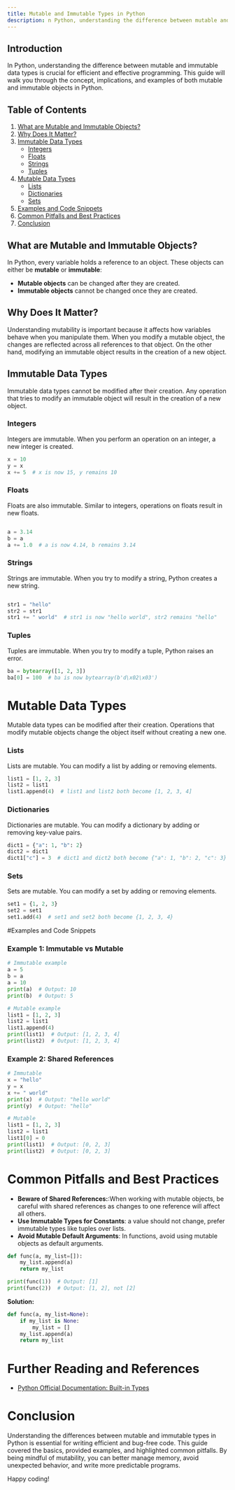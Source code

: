 ```yaml
---
title: Mutable and Immutable Types in Python
description: n Python, understanding the difference between mutable and immutable data types is crucial for efficient and effective programming. This guide will walk you through the concept, implications, and examples of both mutable and immutable objects in Python.n
---
```




## Introduction

In Python, understanding the difference between mutable and immutable data types is crucial for efficient and effective programming. This guide will walk you through the concept, implications, and examples of both mutable and immutable objects in Python.

## Table of Contents

1. [What are Mutable and Immutable Objects?](#what-are-mutable-and-immutable-objects)
2. [Why Does It Matter?](#why-does-it-matter)
3. [Immutable Data Types](#immutable-data-types)
   - [Integers](#integers)
   - [Floats](#floats)
   - [Strings](#strings)
   - [Tuples](#tuples)
4. [Mutable Data Types](#mutable-data-types)
   - [Lists](#lists)
   - [Dictionaries](#dictionaries)
   - [Sets](#sets)
5. [Examples and Code Snippets](#examples-and-code-snippets)
6. [Common Pitfalls and Best Practices](#common-pitfalls-and-best-practices)
7. [Conclusion](#conclusion)

## What are Mutable and Immutable Objects?

In Python, every variable holds a reference to an object. These objects can either be **mutable** or **immutable**:

- **Mutable objects** can be changed after they are created.
- **Immutable objects** cannot be changed once they are created.

## Why Does It Matter?

Understanding mutability is important because it affects how variables behave when you manipulate them. When you modify a mutable object, the changes are reflected across all references to that object. On the other hand, modifying an immutable object results in the creation of a new object.

## Immutable Data Types

Immutable data types cannot be modified after their creation. Any operation that tries to modify an immutable object will result in the creation of a new object.

### Integers

Integers are immutable. When you perform an operation on an integer, a new integer is created.

```python
x = 10
y = x
x += 5  # x is now 15, y remains 10
```

### Floats

Floats are also immutable. Similar to integers, operations on floats result in new floats.

```python

a = 3.14
b = a
a += 1.0  # a is now 4.14, b remains 3.14

```

### Strings

Strings are immutable. When you try to modify a string, Python creates a new string.

```python

str1 = "hello"
str2 = str1
str1 += " world"  # str1 is now "hello world", str2 remains "hello"

```

### Tuples

Tuples are immutable. When you try to modify a tuple, Python raises an error.

```python
ba = bytearray([1, 2, 3])
ba[0] = 100  # ba is now bytearray(b'd\x02\x03')

```

# Mutable Data Types

Mutable data types can be modified after their creation. Operations that modify mutable objects change the object itself without creating a new one.

### Lists

Lists are mutable. You can modify a list by adding or removing elements.

```python
list1 = [1, 2, 3]
list2 = list1
list1.append(4)  # list1 and list2 both become [1, 2, 3, 4]
```

### Dictionaries

Dictionaries are mutable. You can modify a dictionary by adding or removing key-value pairs.

```py
dict1 = {"a": 1, "b": 2}
dict2 = dict1
dict1["c"] = 3  # dict1 and dict2 both become {"a": 1, "b": 2, "c": 3}

```

### Sets

Sets are mutable. You can modify a set by adding or removing elements.

```py
set1 = {1, 2, 3}
set2 = set1
set1.add(4)  # set1 and set2 both become {1, 2, 3, 4}


```

#Examples and Code Snippets

### Example 1: Immutable vs Mutable

```py
# Immutable example
a = 5
b = a
a = 10
print(a)  # Output: 10
print(b)  # Output: 5

# Mutable example
list1 = [1, 2, 3]
list2 = list1
list1.append(4)
print(list1)  # Output: [1, 2, 3, 4]
print(list2)  # Output: [1, 2, 3, 4]

```

### Example 2: Shared References

```py
# Immutable
x = "hello"
y = x
x += " world"
print(x)  # Output: "hello world"
print(y)  # Output: "hello"

# Mutable
list1 = [1, 2, 3]
list2 = list1
list1[0] = 0
print(list1)  # Output: [0, 2, 3]
print(list2)  # Output: [0, 2, 3]

```

# Common Pitfalls and Best Practices

- **Beware of Shared References:**:When working with mutable objects, be careful with shared references as changes to one reference will affect all others.
- **Use Immutable Types for Constants**: a value should not change, prefer immutable types like tuples over lists.
- **Avoid Mutable Default Arguments**: In functions, avoid using mutable objects as default arguments.

```py
def func(a, my_list=[]):
    my_list.append(a)
    return my_list

print(func(1))  # Output: [1]
print(func(2))  # Output: [1, 2], not [2]
```

**Solution:**

```py
def func(a, my_list=None):
    if my_list is None:
        my_list = []
    my_list.append(a)
    return my_list
```

# Further Reading and References

- [Python Official Documentation: Built-in Types](https://docs.python.org/3/library/stdtypes.html)

# Conclusion

Understanding the differences between mutable and immutable types in Python is essential for writing efficient and bug-free code. This guide covered the basics, provided examples, and highlighted common pitfalls. By being mindful of mutability, you can better manage memory, avoid unexpected behavior, and write more predictable programs.

Happy coding!
